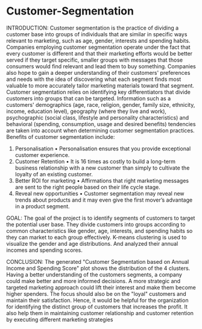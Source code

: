 # Customer-Segmentation
INTRODUCTION: 
Customer segmentation is the practice of dividing a customer base into groups of individuals that are similar in specific ways relevant to marketing, such as age, gender, interests and spending habits.
Companies employing customer segmentation operate under the fact that every customer is different and that their marketing efforts would be better served if they target specific, smaller groups with messages that those consumers would find relevant and lead them to buy something. Companies also hope to gain a deeper understanding of their customers' preferences and needs with the idea of discovering what each segment finds most valuable to more accurately tailor marketing materials toward that segment.
Customer segmentation relies on identifying key differentiators that divide customers into groups that can be targeted. Information such as a customers' demographics (age, race, religion, gender, family size, ethnicity, income, education level), geography (where they live and work), psychographic (social class, lifestyle and personality characteristics) and behavioral (spending, consumption, usage and desired benefits) tendencies are taken into account when determining customer segmentation practices.
Benefits of customer segmentation include:
1.	Personalisation
      •	Personalisation ensures that you provide exceptional customer experience.
2.	Customer Retention
      •	It is 16 times as costly to build a long-term business relationship with a new customer than simply to cultivate the loyalty of an existing customer.
3.	Better ROI for marketing
      •	Affirmations that right marketing messages are sent to the right people based on their life cycle stage.
4.	Reveal new opportunities
      •	Customer segmentation may reveal new trends about products and it may even give the first mover’s advantage in a product segment.

GOAL: 
The goal of the project is to identify segments of customers to target the potential user base. They divide customers into groups according to common characteristics like gender, age, interests, and spending habits so they can market to each group effectively.
K-means clustering is used to visualize the gender and age distributions. And analyzed their annual incomes and spending scores.

CONCLUSION: 
The generated "Customer Segmentation based on Annual Income and Spending Score" plot shows the distribution of the 4 clusters. 
Having a better understanding of the customers segments, a company could make better and more informed decisions.  A more strategic and targeted marketing approach could lift their interest and make them become higher spenders. The focus should also be on the "loyal" customers and maintain their satisfaction.
Hence, it would be helpful for the organization for identifying the distinct group of customers that increases the profit. It also help them in maintaining customer relationship and customer retention by executing different marketing strategies
